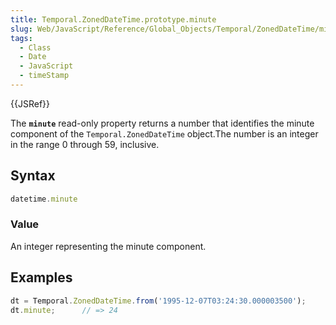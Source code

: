 ```yaml
---
title: Temporal.ZonedDateTime.prototype.minute
slug: Web/JavaScript/Reference/Global_Objects/Temporal/ZonedDateTime/minute
tags:
  - Class
  - Date
  - JavaScript
  - timeStamp
---
```

{{JSRef}}

The **`minute`** read-only property returns a number that identifies the minute
component of the `Temporal.ZonedDateTime` object.The number is an integer in the
range 0 through 59, inclusive.

## Syntax

```js
datetime.minute
```

### Value

An integer representing the minute component.

## Examples

```js
dt = Temporal.ZonedDateTime.from('1995-12-07T03:24:30.000003500');
dt.minute;      // => 24
```
